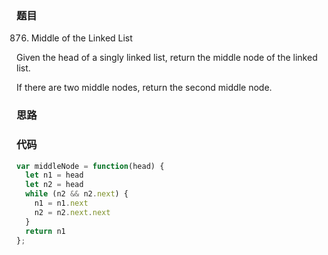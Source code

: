 ### 题目
876. Middle of the Linked List

Given the head of a singly linked list, return the middle node of the linked list.

If there are two middle nodes, return the second middle node.

### 思路

### 代码
```javascript
var middleNode = function(head) {
  let n1 = head
  let n2 = head
  while (n2 && n2.next) {
    n1 = n1.next
    n2 = n2.next.next
  }
  return n1
};
```
